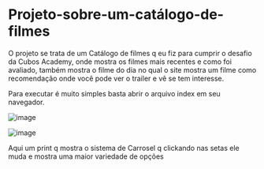 # Projeto-sobre-um-catálogo-de-filmes

O projeto se trata de um Catálogo de filmes q eu fiz para cumprir o desafio da Cubos Academy, onde mostra os filmes mais recentes e como foi avaliado, também mostra o filme do dia no qual o site mostra um filme como recomendação onde você pode ver o trailer e vê se tem interesse.

Para executar é muito simples basta abrir o arquivo index em seu navegador.

![image](https://user-images.githubusercontent.com/74202704/223879365-21fdfa67-dec3-41fb-9456-741d7c65244d.png)

![image](https://user-images.githubusercontent.com/74202704/223879555-3852c863-3bc2-4591-9f02-0e9bf83ae306.png)

Aqui um print q mostra o sistema de Carrosel q clickando nas setas ele muda e mostra uma maior variedade de opções 
